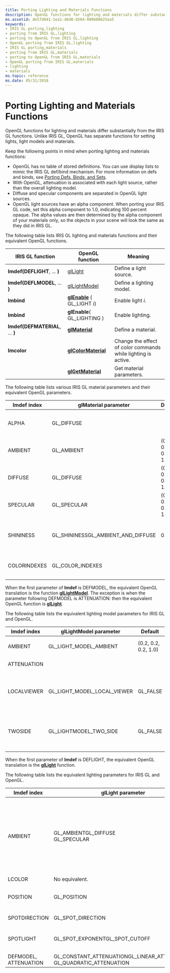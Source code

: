 ```yaml
---
title: Porting Lighting and Materials Functions
description: OpenGL functions for lighting and materials differ substantially from the IRIS GL functions. Unlike IRIS GL, OpenGL has separate functions for setting lights, light models and materials.
ms.assetid: de57d041-1ea1-46d0-b584-009608625ea5
keywords:
- IRIS GL porting,lighting
- porting from IRIS GL,lighting
- porting to OpenGL from IRIS GL,lighting
- OpenGL porting from IRIS GL,lighting
- IRIS GL porting,materials
- porting from IRIS GL,materials
- porting to OpenGL from IRIS GL,materials
- OpenGL porting from IRIS GL,materials
- lighting
- materials
ms.topic: reference
ms.date: 05/31/2018
---
```


# Porting Lighting and Materials Functions

OpenGL functions for lighting and materials differ substantially from the IRIS GL functions. Unlike IRIS GL, OpenGL has separate functions for setting lights, light models and materials.

Keep the following points in mind when porting lighting and materials functions:

-   OpenGL has no table of stored definitions. You can use display lists to mimic the IRIS GL def/bind mechanism. For more information on defs and binds, see [Porting Defs, Binds, and Sets](porting-defs--binds--and-sets.md).
-   With OpenGL, attenuation is associated with each light source, rather than the overall lighting model.
-   Diffuse and specular components are separated in OpenGL light sources.
-   OpenGL light sources have an alpha component. When porting your IRIS GL code, set this alpha component to 1.0, indicating 100 percent opaque. The alpha values are then determined by the alpha component of your materials only, so the objects in your scene will look the same as they did in IRIS GL.

The following table lists IRIS GL lighting and materials functions and their equivalent OpenGL functions.



| IRIS GL function                 | OpenGL function                               | Meaning                                                       |
|----------------------------------|-----------------------------------------------|---------------------------------------------------------------|
| **Imdef(DEFLIGHT**, ... **)**    | [glLight](gllight-functions.md)              | Define a light source.                                        |
| **Imdef(DEFLMODEL**, ... **)**   | [glLightModel](gllightmodel-functions.md)    | Define a lighting model.                                      |
| **Imbind**                       | [**glEnable**](glenable.md) ( GL\_LIGHT *i*) | Enable light *i*.                                             |
| **Imbind**                       | **glEnable**( GL\_LIGHTING )                  | Enable lighting.                                              |
| **Imdef(DEFMATERIAL**, ... **)** | [**glMaterial**](glmaterial-functions.md)    | Define a material.                                            |
| **Imcolor**                      | [**glColorMaterial**](glcolormaterial.md)    | Change the effect of color commands while lighting is active. |
|                                  | [**glGetMaterial**](glgetmaterial.md)        | Get material parameters.                                      |



 

The following table lists various IRIS GL material parameters and their equivalent OpenGL parameters.



| Imdef index  | glMaterial parameter                              | Default              | Meaning                                                                                       |
|--------------|---------------------------------------------------|----------------------|-----------------------------------------------------------------------------------------------|
| ALPHA        | GL\_DIFFUSE                                       |                      | The fourth value in the GL\_DIFFUSE parameter specifies the alpha value.                      |
| AMBIENT      | GL\_AMBIENT                                       | (0.2, 0.2, 0.2, 1.0) | Ambient color.                                                                                |
| DIFFUSE      | GL\_DIFFUSE                                       | (0.8, 0.8, 0.8, 1.0) | Diffuse color.                                                                                |
| SPECULAR     | GL\_SPECULAR                                      | (0.0, 0.0, 0.0, 1.0) | Emissive color.                                                                               |
| SHININESS    | GL\_SHININESSGL\_AMBIENT\_AND\_DIFFUSE<br/> | 0.0                  | Specular exponent.Equivalent to calling **glMaterial** twice with the same values.<br/> |
| COLORINDEXES | GL\_COLOR\_INDEXES                                |                      | Color indexes for ambient, diffuse, and specular lighting.                                    |



 

When the first parameter of **Imdef** is DEFMODEL, the equivalent OpenGL translation is the function [**glLightModel**](gllightmodel-functions.md). The exception is when the parameter following DEFMODEL is ATTENUATION: then the equivalent OpenGL function is [**glLight**](gllight-functions.md).

The following table lists the equivalent lighting model parameters for IRIS GL and OpenGL.



| Imdef index | glLightModel parameter          | Default              | Meaning                                          |
|-------------|---------------------------------|----------------------|--------------------------------------------------|
| AMBIENT     | GL\_LIGHT\_MODEL\_AMBIENT       | (0.2, 0.2, 0.2, 1.0) | Ambient color of scene.                          |
| ATTENUATION |                                 |                      | See [**glLight**](gllight-functions.md).        |
| LOCALVIEWER | GL\_LIGHT\_MODEL\_LOCAL\_VIEWER | GL\_FALSE            | Viewer local (**TRUE**) or infinite (**FALSE**). |
| TWOSIDE     | GL\_LIGHTMODEL\_TWO\_SIDE       | GL\_FALSE            | Use two-sided lighting when **TRUE**.            |



 

When the first parameter of **Imdef** is DEFLIGHT, the equivalent OpenGL translation is the [**glLight**](gllight-functions.md) function.

The following table lists the equivalent lighting parameters for IRIS GL and OpenGL.



| Imdef index           | glLight parameter                                                                                 | Default                                                                             | Meaning                                                                        |
|-----------------------|---------------------------------------------------------------------------------------------------|-------------------------------------------------------------------------------------|--------------------------------------------------------------------------------|
| AMBIENT               | GL\_AMBIENTGL\_DIFFUSE<br/> GL\_SPECULAR<br/>                                         | (0.0, 0.0, 0.0, 1.0)(1.0, 1.0, 1.0, 1.0)<br/> (1.0, 1.0, 1.0, 1.0)<br/> | Ambient intensity.Diffuse intensity.<br/> Specular intensity.<br/> |
| LCOLOR                | No equivalent.                                                                                    |                                                                                     |                                                                                |
| POSITION              | GL\_POSITION                                                                                      | (0.0, 0.0, 1.0, 0.0)                                                                | Position of light.                                                             |
| SPOTDIRECTION         | GL\_SPOT\_DIRECTION                                                                               | (0, 0, 1)                                                                           | Direction of spotlight.                                                        |
| SPOTLIGHT             | GL\_SPOT\_EXPONENTGL\_SPOT\_CUTOFF<br/>                                                     | 0180<br/>                                                                     | Intensity distribution.Maximum spread angle of light source.<br/>        |
| DEFMODEL, ATTENUATION | GL\_CONSTANT\_ATTENUATIONGL\_LINEAR\_ATTENUATION<br/> GL\_QUADRATIC\_ATTENUATION<br/> | (1, 0, 0)                                                                           | Attenuation factors.                                                           |



 

 

 





